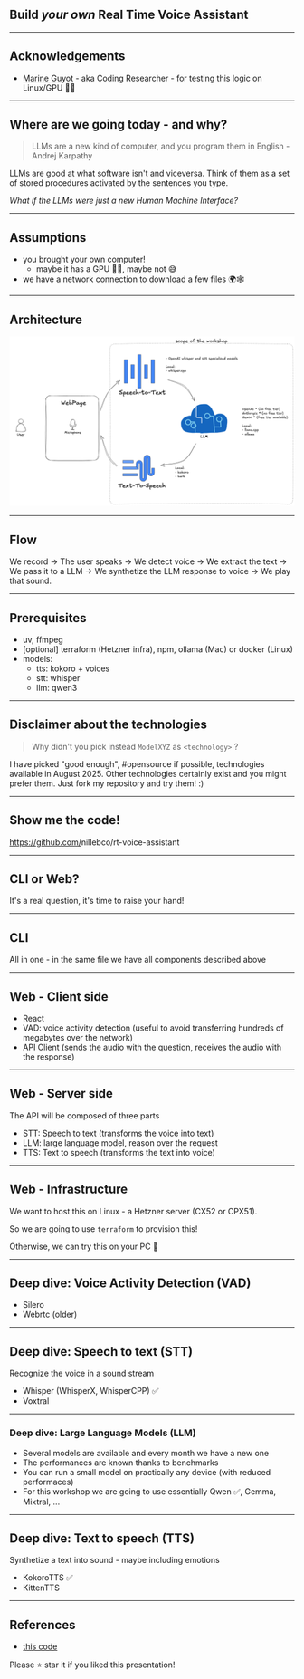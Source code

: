 ## Build <span class="highlight">*your own*</span> Real Time Voice Assistant

---

## Acknowledgements

- [Marine Guyot](https://codingresearcher.com/) - aka <span class="highlight">Coding Researcher</span> - for testing this logic on Linux/GPU 🙏🏼

---

## Where are we going today - and why?

> LLMs are a new kind of computer, and you program them in English
>         			- Andrej Karpathy

LLMs are good at what software isn't and viceversa. Think of them as a set of stored procedures activated by the sentences you type.

<span class="highlight">*What if the LLMs were just a new Human Machine Interface?*</span>

---

## Assumptions

- you brought your own computer!
  - maybe it has a <span class="highlight">GPU</span> 🤞🏻, maybe not 😅
- we have a network connection to <span class="highlight">download</span> a few files 🌍🕸️

---

## Architecture

<img src=architecture.png alt="the important components for today">

---

## Flow

We record -> The user speaks -> We detect voice -> We extract the text -> We pass it to a LLM -> We synthetize the LLM response to voice -> We play that sound.

---

## Prerequisites

- uv, ffmpeg
- [optional] terraform (Hetzner infra), npm, ollama (Mac) or docker (Linux)
- models:
  - tts: kokoro + voices
  - stt: whisper
  - llm: qwen3

---

## Disclaimer about the technologies

> Why didn't you pick instead `ModelXYZ` as `<technology>` ?

I have picked "good enough", <span class="highlight">#opensource</span> if possible, technologies available in August 2025.
Other technologies certainly exist and you might prefer them.
Just fork my repository and try them! :)

---

## Show me the code!

https://github.com/<span class="highlight">nillebco</span>/rt-voice-assistant

---

## CLI or Web?

It's a real question, it's time to raise your hand!

---

## CLI

All in one - in the same file we have all components described above

---

## Web - Client side

- <span class="highlight">React</span>
- <span class="highlight">VAD</span>: voice activity detection (useful to avoid transferring hundreds of megabytes over the network)
- API Client (sends the audio with the question, receives the audio with the response)

---

## Web - Server side

The API will be composed of three parts

- <span class="highlight">STT</span>: Speech to text (transforms the voice into text)
- <span class="highlight">LLM</span>: large language model, reason over the request
- <span class="highlight">TTS</span>: Text to speech (transforms the text into voice)

---

## Web - Infrastructure

We want to host this on Linux - a Hetzner server (CX52 or CPX51).

So we are going to use <span class="highlight">`terraform`</span> to provision this!

Otherwise, we can try this on your PC 🤞

---

## Deep dive: Voice Activity Detection (VAD)

- Silero
- Webrtc (older)

---

## Deep dive: Speech to text (STT)

Recognize the voice in a sound stream

- Whisper (WhisperX, WhisperCPP) ✅
- Voxtral

---

### Deep dive: Large Language Models (LLM)

- Several models are available and every month we have a new one
- The performances are known thanks to benchmarks
- You can run a <span class="highlight">small model</span> on practically <span class="highlight">any device</span> (with reduced performaces)
- For this workshop we are going to use essentially Qwen ✅, Gemma, Mixtral, ...

---

## Deep dive: Text to speech (TTS)

Synthetize a text into sound - maybe including emotions

- KokoroTTS ✅
- KittenTTS

---

## References

- [this code](https://github.com/nillebco/rt-voice-assistant.git)

Please ⭐️ star it if you liked this presentation!
